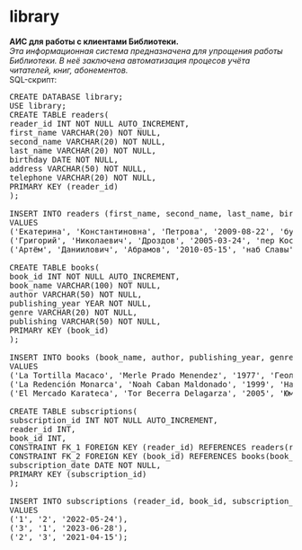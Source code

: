 # library
<b>АИС для работы с клиентами Библиотеки.</b><br>
<i>Эта информационная система предназначена для упрощения работы Библиотеки. В неё заключена автоматизация процесов учёта читателей, книг, абонементов.</i><br>
SQL-скрипт:<br>
<pre>CREATE DATABASE library;
USE library;
CREATE TABLE readers(
reader_id INT NOT NULL AUTO_INCREMENT,
first_name VARCHAR(20) NOT NULL,
second_name VARCHAR(20) NOT NULL,
last_name VARCHAR(20) NOT NULL,
birthday DATE NOT NULL,
address VARCHAR(50) NOT NULL,
telephone VARCHAR(20) NOT NULL,
PRIMARY KEY (reader_id)
);

INSERT INTO readers (first_name, second_name, last_name, birthday, address, telephone)
VALUES
('Екатерина', 'Константиновна', 'Петрова', '2009-08-22', 'бульвар Косиора', '74371396672'),
('Григорий', 'Николаевич', 'Дроздов', '2005-03-24', 'пер Косиора', '7436015999'),
('Артём', 'Даниилович', 'Абрамов', '2010-05-15', 'наб Славы', '7134814457');

CREATE TABLE books(
book_id INT NOT NULL AUTO_INCREMENT,
book_name VARCHAR(100) NOT NULL,
author VARCHAR(50) NOT NULL,
publishing_year YEAR NOT NULL,
genre VARCHAR(20) NOT NULL,
publishing VARCHAR(50) NOT NULL,
PRIMARY KEY (book_id)
);

INSERT INTO books (book_name, author, publishing_year, genre, publishing)
VALUES
('La Tortilla Macaco', 'Merle Prado Menendez', '1977', 'Геология', 'Línea Editorial'),
('La Redención Monarca', 'Noah Caban Maldonado', '1999', 'Научная фантастика', 'Editorial Forja'),
('El Mercado Karateca', 'Tor Becerra Delagarza', '2005', 'Юмор', 'Ediciones Geo');

CREATE TABLE subscriptions(
subscription_id INT NOT NULL AUTO_INCREMENT,
reader_id INT,
book_id INT,
CONSTRAINT FK_1 FOREIGN KEY (reader_id) REFERENCES readers(reader_id) ON DELETE CASCADE ON UPDATE CASCADE,
CONSTRAINT FK_2 FOREIGN KEY (book_id) REFERENCES books(book_id) ON DELETE CASCADE ON UPDATE CASCADE,
subscription_date DATE NOT NULL,
PRIMARY KEY (subscription_id)
);

INSERT INTO subscriptions (reader_id, book_id, subscription_date)
VALUES
('1', '2', '2022-05-24'),
('3', '1', '2023-06-28'),
('2', '3', '2021-04-15');</pre>
